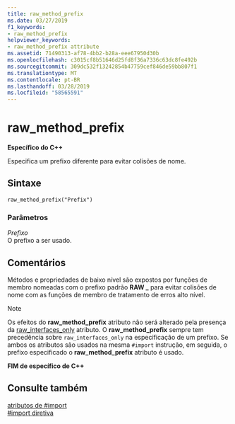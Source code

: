```yaml
---
title: raw_method_prefix
ms.date: 03/27/2019
f1_keywords:
- raw_method_prefix
helpviewer_keywords:
- raw_method_prefix attribute
ms.assetid: 71490313-af78-4bb2-b28a-eee67950d30b
ms.openlocfilehash: c3015cf8b51646d25fd8f36a7336c63dc8fe492b
ms.sourcegitcommit: 309dc532f13242854b47759cef846de59bb807f1
ms.translationtype: MT
ms.contentlocale: pt-BR
ms.lasthandoff: 03/28/2019
ms.locfileid: "58565591"
---
```

# <a name="rawmethodprefix"></a>raw_method_prefix

**Específico do C++**

Especifica um prefixo diferente para evitar colisões de nome.

## <a name="syntax"></a>Sintaxe

```
raw_method_prefix("Prefix")
```

### <a name="parameters"></a>Parâmetros

*Prefixo*<br/>
O prefixo a ser usado.

## <a name="remarks"></a>Comentários

Métodos e propriedades de baixo nível são expostos por funções de membro nomeadas com o prefixo padrão **RAW _** para evitar colisões de nome com as funções de membro de tratamento de erros alto nível.

> [!NOTE]
> Os efeitos do **raw_method_prefix** atributo não será alterado pela presença da [raw_interfaces_only](raw-interfaces-only.md) atributo. O **raw_method_prefix** sempre tem precedência sobre `raw_interfaces_only` na especificação de um prefixo. Se ambos os atributos são usados na mesma `#import` instrução, em seguida, o prefixo especificado o **raw_method_prefix** atributo é usado.

**FIM de específico de C++**

## <a name="see-also"></a>Consulte também

[atributos de #import](../preprocessor/hash-import-attributes-cpp.md)<br/>
[#import diretiva](../preprocessor/hash-import-directive-cpp.md)